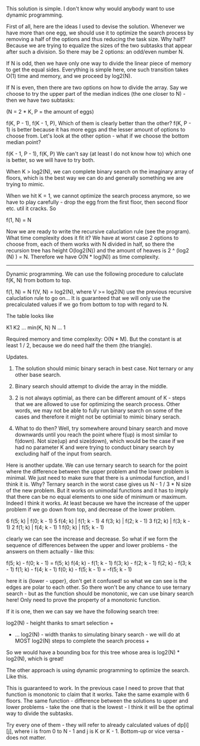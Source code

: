 This solution is simple. I don't know why would anybody want to use
dynamic programming.

First of all, here are the ideas I used to devise the solution. Whenever
we have more than one egg, we should use it to optimize the search
process by removing a half of the options and thus reducing the task size.
Why half? Because we are trying to equalize the sizes of the two subtasks
that appear after such a division. So there may be 2 options: an odd/even
number N.

If N is odd, then we have only one way to divide the linear piece of
memory to get the equal sides. Everything is simple here, one such
transition takes O(1) time and memory, and we proceed by log2(N).

If N is even, then there are two options on how to divide the array. Say
we choose to try the upper part of the median indices (the one closer to
N) - then we have two subtasks:

(N = 2 * K, P = the amount of eggs)

f(K, P - 1), f(K - 1, P),
Which of them is clearly better than the other? f(K, P - 1) is better
because it has more eggs and the lesser amount of options to choose from.
Let's look at the other option - what if we choose the bottom median
point?

f(K - 1, P - 1), f(K, P)
We can't say (at least I do not know how to) which one is better, so we
will have to try both.

When K > log2(N), we can complete binary search on the imaginary array of
floors, which is the best way we can do and generally something we are
trying to mimic.

When we hit K = 1, we cannot optimize the search process
anymore, so we have to play carefully - drop the egg from the first floor,
then second floor etc. util it cracks. So

f(1, N) = N

Now we are ready to write the recursive caluclation rule (see the
program). What time complexity does it fit it? We have at worst case
2 options to choose from, each of them works with N divided in half, so
there the recursion tree has height O(log2(N)) and the amount of heaves
is 2 ^ (log2 (N) ) = N. Therefore we have O(N * log(N)) as time
complexity.

-----

Dynamic programming. We can use the following procedure to caluclate
f(K, N) from bottom to top.

f(1, N) = N
f(V, N) = log2(N), where V >= log2(N)
use the previous recursive caluclation rule to go on... It is guaranteed
that we will only use the precalculated values if we go from bottom to
top with regard to N.

The table looks like

K1 K2 ... min(K, N)
                    N
		    ...
		    1

Required memory and time complexity: O(N * M). But the constant is at
least 1 / 2, because we do need half the them (the triangle).

Updates.

1. The solution should mimic binary serach in best case. Not ternary or
any other base search.

2. Binary search should attempt to divide the array in the middle.

3. 2 is not always optimial, as there can be different amount of K - steps
that we are allowed to use for optimizing the search process. Other words,
we may not be able to fully run binary search on some of the cases and
therefore it might not be optimial to mimic binary serach.

4. What to do then? Well, try somewhere around binary search and move
downwards until you reach the point where f(up) is most similar to
f(down). Not size(up) and size(down), which would be the case if we had
no parameter K and were trying to conduct binary search by excluding half
of the input from search.

Here is another update. We can use ternary search to search for the
point where the difference between the upper problem and the lower
problem is minimal. We just need to make sure that there is a unimodal
function, and I think it is. Why? Ternary search in the worst case gives
us N - 1 / 3 * N size of the new problem. But it works on unimodal
functions and it has to imply that there can be no equal elements to one
side of minimum or maximum. Indeed I think it works. At least because we
have the increase of the upper problem if we go down from top, and
decrease of the lower problem.

6 f(5; k) | f(0; k - 1)
5 f(4; k) | f(1; k - 1)
4 f(3; k) | f(2; k - 1)
3 f(2; k) | f(3; k - 1)
2 f(1; k) | f(4; k - 1)
1 f(0; k) | f(5; k - 1)

clearly we can see the increase and decrease. So what if we form the
sequence of differences between the upper and lower problems - the answers
on them actually - like this:

f(5; k) - f(0; k - 1) = f(5; k)
f(4; k) - f(1; k - 1)
f(3; k) - f(2; k - 1)
f(2; k) - f(3; k - 1)
f(1; k) - f(4; k - 1)
f(0; k) - f(5; k - 1) = -f(5; k - 1)

here it is {lower - upper}, don't get it confused!
so what we can see is the edges are polar to each other. So there won't be
any chance to use ternary search - but as the function should be
monotonic, we can use binary search here! Only need to prove the property
of a monotonic function.

If it is one, then we can say we have the following search tree:

  log2(N) - height thanks to smart selection
   +
+ ... log2(N) - width thanks to simulating binary search - we will do
                at MOST log2(N) steps to complete the search process
   +

So we would have a bounding box for this tree whose area is
log2(N) * log2(N), which is great!

The other approach is using dynamic programming to optimize the search.
Like this.

This is guaranteed to work. In the previous case I need to prove that
that function is monotonic to claim that it works.
Take the same example with 6 floors. The same function - difference
between the solutions to upper and lower problems - take the one that is
the lowest - I think it will be the optimal way to divide the subtasks.

Try every one of them - they will refer to already calculated values of
dp[i][j], where i is from 0 to N - 1 and j is K or K - 1.
Bottom-up or vice versa - does not matter.